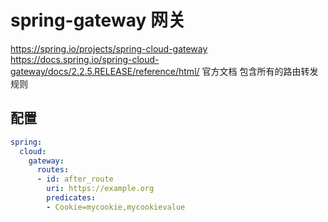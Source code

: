 # spring-gateway 网关
https://spring.io/projects/spring-cloud-gateway
https://docs.spring.io/spring-cloud-gateway/docs/2.2.5.RELEASE/reference/html/
官方文档 包含所有的路由转发规则
## 配置
```yaml
spring:
  cloud:
    gateway:
      routes:
      - id: after_route
        uri: https://example.org
        predicates:
        - Cookie=mycookie,mycookievalue
```